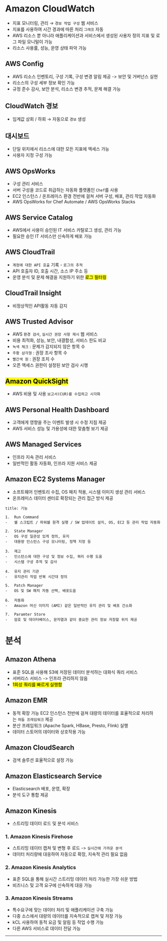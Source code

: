 # Amazon CloudWatch

-   지표 모니터링, 관리 → `경보 작업 구성` 웹 서비스
-   지표를 사용하여 시간 경과에 따른 처리 `그래프` 자동 
-   AWS 리소스 뿐 아니라 애플리케이션과 서비스에서 생성된 사용자 정의 지표 및 로그 파일 모니털이 가능
-   리소스 사용률, 성능, 운영 상태 파악 가능

## AWS Config
-   AWS 리소스 인벤토리, 구성 기록, 구성 변경 알림 제공 -> 보안 및 거버넌스 실현
-   리소스의 구성 세부 정보 확인 가능
-   규정 준수 감사, 보안 분석, 리소스 변경 추적, 문제 해결 가능

## CloudWatch 경보
-   임계값 상회 / 하회 → 자동으로 `경보` 생성

## 대시보드
-   단일 위치에서 리소스에 대한 모든 지표에 액세스 가능
-   사용자 지정 구성 가능

## AWS OpsWorks
-   구성 관리 서비스
-   서버 구성을 코드로 취급하는 자동화 플랫폼인 `Chef`를 사용
-   EC2 인스턴스 / 온프레미스 환경 전반에 걸쳐 서버 구성, 배포, 관리 작업 자동화
-   AWS OpsWorks for Chef Automate / AWS OpsWorks Stacks

## AWS Service Catalog
-   AWS에서 사용이 승인된 IT 서비스 카탈로그 생성, 관리 가능
-   필요한 승인 IT 서비스만 신속하게 배포 가능

## AWS CloudTrail
-   `계정에 대한 API 호출` 기록 - `로그의 추적`
-   API 호출자 ID, 호출 시간, 소스 IP 주소 등
-   운영 분석 및 문제 해결을 지원하기 위한 <mark>로그 필터링</mark>

## CloudTrail Insight

-   비정상적인 API활동 자동 감지

## AWS Trusted Advisor
-   AWS `환경 검사`, `실시간 권장 사항 제시` 웹 서비스
-   비용 최적화, 성능, 보안, 내결함성, 서비스 한도 비교
-   `녹색 체크` : 문제가 감지되지 않은 항목 수
-   `주황 삼각형` : 권장 조사 항목 수
-   `빨간색 원` : 권장 조치 수
-   오픈 액세스 권한이 설정된 보안 검사 시행

## <mark>Amazon QuickSight</mark>
-   AWS 비용 및 사용 `보고서(CUR)를 수집하고 시각화`

## AWS Personal Health Dashboard
-   고객에게 영향을 주는 이벤트 발생 시 수정 지침 제공
-   AWS 서비스 성능 및 가용성에 대한 맞춤형 보기 제공

## AWS Managed Services
-   인프라 지속 관리 서비스
-   일반적인 활동 자동화, 인프라 지원 서비스 제공

## Amazon EC2 Systems Manager
-   소프트웨어 인벤토리 수집, OS 패치 적용, 시스템 이미지 생성 관리 서비스
-   온프레미스 데이터 센터로 확장되는 관리 접근 방식 제공

```ad-hint
title: 기능

1.  Run Command
-   쉘 스크립트 / 파워쉘 원격 실행 / SW 업데이트 설치, OS, EC2 등 관리 작업 자동화

2.  State Manager
-   OS 구성 일관성 있게 정의, 유지
-   대용량 인스턴스 구성 모니터링, 정책 지정 등

3.  재고
-   인스턴스에 대한 구성 및 정보 수집, 쿼리 수행 도움
-   시스템 구성 추적 및 감사

4.  유지 관리 기관
-   유지관리 작업 반복 시간대 정의

5.  Patch Manager
-   OS 및 SW 패치 자동 선택, 배포도움

6.  자동화
-   Amazon 머신 이미지 (AMI) 같은 일반적인 유지 관리 및 배포 간소화

7.  Paramter Store
-   암호 및 데이터베이스, 문자열과 같이 중요한 관리 정보 저장할 위치 제공
```

# 분석
## Amazon Athena
-   표준 SQL을 사용해 S3에 저장된 데이터 분석하는 대화식 쿼리 서비스
-   서버리스 서비스 -> 인프라 관리하지 않음
- <mark>1회성 쿼리를 빠르게 실행함</mark>

## Amazon EMR
-   동적 확장 가능 EC2 인스턴스 전반에 걸쳐 대량의 데이터를 효율적으로 처리하는 `하둡 프레임워크` 제공
-   분산 프레임워크 (Apache Spark, HBase, Presto, Flink) 실행
-   데이터 스토어의 데이터와 상호작용 가능

## Amazon CloudSearch
-   검색 솔루션 효율적으로 설정 가능

## Amazon Elasticsearch Service
-   Elasticsearch 배포, 운영, 확장
-   분석 도구 통합 제공

## Amazon Kinesis
-   스트리밍 데이터 로드 및 분석 서비스

### 1. Amazon Kinesis Firehose
-   스트리밍 데이터 캡쳐 및 변형 후 로드 -> `실시간에 가까운 분석`
-   데이터 처리량에 대응하여 자동으로 확장, 지속적 관리 필요 없음

### 2. Amazon Kinesis Analytics
-   표준 SQL을 통해 실시간 스트리밍 데이터 처리 가능한 가장 쉬운 방법
-   비즈니스 및 고객 요구에 신속하게 대응 가능

### 3. Amazon Kinesis Streams

-   특수요구에 맞는 데이터 처리 및 애플리케이션 구축 가능
-   다중 소스에서 대량의 데이터를 지속적으로 캡쳐 및 저장 가능
-   kCL 사용하여 동적 요금 및 알림 등 작업 수행 가능
-   다른 AWS 서비스로 데이터 전달 가능

---